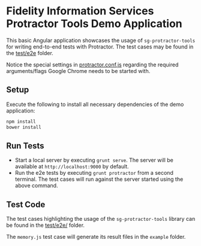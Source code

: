 # Fidelity Information Services Protractor Tools Demo Application

This basic Angular application showcases the usage of `sg-protractor-tools` for writing end-to-end tests with Protractor.
The test cases may be found in the [test/e2e](test/e2e) folder.

Notice the special settings in [protractor.conf.js](protractor.conf.js) regarding the required arguments/flags Google Chrome needs to be started with.

## Setup

Execute the following to install all necessary dependencies of the demo application:

```bash
npm install
bower install
```

## Run Tests

- Start a local server by executing `grunt serve`. The server will be available at `http://localhost:9000` by default.
- Run the e2e tests by executing `grunt protractor` from a second terminal. The test cases will run against the server started using the above command.

## Test Code

The test cases highlighting the usage of the `sg-protractor-tools` library can be found in the [test/e2e/](test/e2e) folder.

The `memory.js` test case will generate its result files in the `example` folder.
